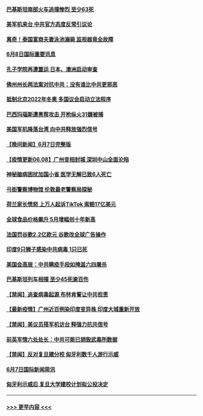 #### [巴基斯坦南部火车追撞惨烈 至少63死](../pages/prog202/a103137697.md?t=06082206) 
#### [美军机来台 中共官方态度反常引议论](../pages/prog202/a103137657.md?t=06082206) 
#### [离奇！泰国富商夫妻泳池溺毙 监视器竟全故障](../pages/prog202/a103137638.md?t=06082206) 
#### [6月8日国际重要讯息](../pages/prog202/a103137642.md?t=06082206) 
#### [孔子学院再遭噩运 日本、澳洲启动审查](../pages/prog202/a103137589.md?t=06082206) 
#### [佛州州长两法案对抗中共：没有谁比中共更邪恶](../pages/prog202/a103137552.md?t=06082206) 
#### [抵制北京2022年冬奥 多国议会启动立法程序](../pages/prog202/a103137535.md?t=06082206) 
#### [巴西玛瑙斯遭黑帮攻击 开枪纵火31嫌被捕](../pages/prog202/a103137481.md?t=06082206) 
#### [美国军机降落台湾 向中共释放强烈信号](../pages/prog202/a103137463.md?t=06082206) 
#### [【晚间新闻】6月7日完整版](../pages/prog202/a103137431.md?t=06082206) 
#### [【疫情更新06.08】广州变相封城 深圳中山全面沦陷](../pages/prog202/a103133785.md?t=06082206) 
#### [神秘脑病困扰加国小省 医学无解已致6人死亡](../pages/prog202/a103136981.md?t=06082206) 
#### [弓街警察博物馆 伦敦最老警察局探秘](../pages/prog202/a103137303.md?t=06082206) 
#### [荷兰家长愤怒 上万人起诉TikTok 索赔17亿美元](../pages/prog202/a103137243.md?t=06082206) 
#### [全球食品价格飙升 5月增幅创十年新高](../pages/prog202/a103136978.md?t=06082206) 
#### [法国罚谷歌2.2亿欧元 谷歌改全球广告操作](../pages/prog202/a103137254.md?t=06082206) 
#### [印度9只狮子感染中共病毒 1只已死](../pages/prog202/a103137218.md?t=06082206) 
#### [美国会高层：中共瞒疫手段如掩盖六四屠杀](../pages/prog202/a103136542.md?t=06082206) 
#### [巴基斯坦列车相撞 至少45死逾百伤](../pages/prog202/a103137072.md?t=06082206) 
#### [【禁闻】追查病毒起源 布林肯誓让中共担责](../pages/prog202/a103137040.md?t=06082206) 
#### [【最新疫情】广州近百例染印度变异株 印度大城重新开放](../pages/prog202/a103137053.md?t=06082206) 
#### [【禁闻】美议员搭军机访台 释强力抗共信号](../pages/prog202/a103137044.md?t=06082206) 
#### [前英军情六处处长：中共可能已销毁武毒所数据](../pages/prog202/a103136984.md?t=06082206) 
#### [【禁闻】反对复旦建分校 匈牙利数千人游行示威](../pages/prog202/a103137008.md?t=06082206) 
#### [6月7日国际新闻简讯](../pages/prog202/a103136838.md?t=06082206) 
#### [匈牙利示威后 复旦大学建校计划拟公投决定](../pages/prog202/a103136812.md?t=06082206) 

----
#### [ >>> 更早内容 <<< ](../indexes/prog202-earlier.md)
